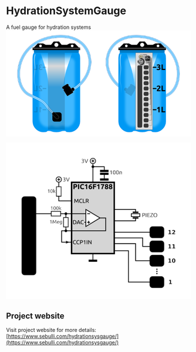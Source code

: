 # HydrationSystemGauge
A fuel gauge for hydration systems
![Hydration System Gauge](pics/hydrationsystemgauge.png)  

![Schematics](pics/schematics.png)  

## Project website
Visit project website for more details:
[https://www.sebulli.com/hydrationsysgauge/](https://www.sebulli.com/hydrationsysgauge/)

